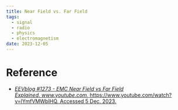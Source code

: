 ```yaml
---
title: Near Field vs. Far Field
tags:
  - signal
  - radio
  - physics
  - electromagnetism
date: 2023-12-05
---
```




# Reference

* [_EEVblog #1273 - EMC Near Field vs Far Field Explained_. _www.youtube.com_, https://www.youtube.com/watch?v=lYmfVMWbIHQ. Accessed 5 Dec. 2023.](https://www.youtube.com/watch?v=lYmfVMWbIHQ)